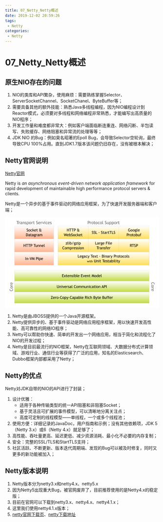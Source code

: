 ```yaml
---
title: 07_Netty_Netty概述
date: 2019-12-02 20:59:26
tags: 
 - Netty
categories:
 - Netty
---
```


# 07_Netty_Netty概述

## 原生NIO存在的问题

1. NIO的类库和API繁杂，使用麻烦：需要熟练掌握Selector、ServerSocketChannel、SocketChanel、ByteBuffer等；
2. 需要具备其他的额外技能：熟悉Java多线程编程，因为NIO编程设计到Reactor模式，必须要对多线程和网络编程非常熟悉，才能编写出高质量的NIO程序；
3. 开发工作量和难度都非常大：例如客户端面临断连重连、网络闪断、半包读写、失败缓存、网络阻塞和异常流的处理等等；
4. JDK NIO 的Bug：例如臭名昭著的Epoll Bug，会导致Selector空轮询，最终导致CPU 100%占用。直到JDK1.7版本该问题仍旧存在，没有被根本解决；



## Netty官网说明

[Netty官网](https://netty.io/)

 Netty is *an asynchronous event-driven network application framework*
for rapid development of maintainable high performance protocol servers & clients. 

Netty是一个异步的基于事件驱动的网络应用框架，为了快速开发服务器端和客户端；

 ![netty官网组件介绍](https://raw.githubusercontent.com/tomxwd/ImageHosting/master/blog/Netty/07netty%E5%AE%98%E7%BD%91%E7%BB%84%E4%BB%B6%E4%BB%8B%E7%BB%8D.png)

1. Netty是由JBOSS提供的一个Java开源框架。
2. Netty提供异步的、基于事件驱动是网络应用程序框架，用以快速开发高性能、高可靠性的网络IO程序；
3. Netty可以帮助你快速、简单的开发出一个网络应用，相当于简化和流程化了NIO的开发过程；
4. Netty是目前最流行的NIO框架，Netty在互联网领域、大数据分布式计算领域、游戏行业、通信行业等获得了广泛的应用，知名的Elasticsearch、Dubbo框架内部都采用了Netty；



## Netty的优点

Netty对JDK自带的NIO的API进行了封装；

1. 设计优雅：
   - 适用于各种传输类型的统一API阻塞和非阻塞Socket；
   - 基于灵活且可扩展的事件模型，可以清晰地分离关注点；
   - 高度可定制的线程模型——单线程，一个或多个线程池；
2. 使用方便：详细记录的JavaDoc，用户指南和示例；没有其他依赖项，JDK 5 （Netty 3.x）或6（Netty 4.x）就足够了；
3. 高性能、吞吐量更高、延迟更低、减少资源消耗、最小化不必要的内存复制；
4. 安全：完整的SSL/TLS和StartTLS支持；
5. 社区活跃、不断更新、版本迭代周期端、发现的Bug可以被及时修复，同时又更多的新功能被加入；



## Netty版本说明

1. Netty版本分为netty3.x和netty4.x、netty5.x
2. 因为Netty5出现重大Bug，被官网废弃了，目前推荐使用的是Netty4.x的稳定版；
3. 目前在官网可以下载到netty3.x、netty4.x、netty4.1.x；
4. 这里我们使用netty4.1.x版本；
5. [netty官网下载页](https://netty.io/downloads.html)、[netty下载地址](https://bintray.com/netty/downloads/netty)





